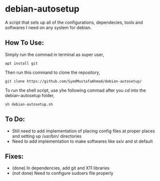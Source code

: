 # debian-autosetup
A script that sets up all of the configurations, dependecies, tools and softwares I need on any system for debian.

## How To Use:
Simply run the commad in terminal as super user,
```console
apt install git
```
Then run this command to clone the repository,
```console
git clone https://github.com/SyedMustafaAhmad/debian-autosetup/
```
To run the shell script, use yhe following commad after you _cd_ into the debian-autosetup folder,
```console
sh debian-autosetup.sh
```

## To Do:
  - Still need to add implementation of placing config files at proper places and setting up /usr/bin/ directories
  - Need to add implementation to make softwares like sxiv and st default

## Fixes:
  - (done) In dependencies, add git and X11 libraries
  - (not done) Need to configure sudoers file properly
